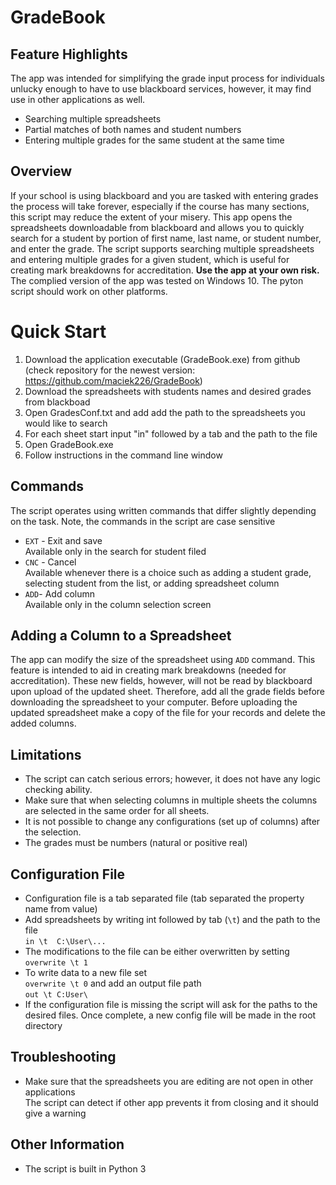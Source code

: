 # GradeBook
## Feature Highlights 
The app was intended for simplifying the grade input process for individuals unlucky enough to have to use blackboard services, however, it may find use in other applications as well.
- Searching multiple spreadsheets 
- Partial matches of both names and student numbers
- Entering multiple grades for the same student at the same time 

## Overview 
If your school is using blackboard and you are tasked with entering grades the process will take forever, especially if the course has many sections, this script may reduce the extent of your misery. This app opens the spreadsheets downloadable from blackboard and allows you to quickly search for a student by portion of first name, last name, or student number, and enter the grade. The script supports searching multiple spreadsheets and entering multiple grades for a given student, which is useful for creating mark breakdowns for accreditation. 
**Use the app at your own risk.**
The complied version of the app was tested on Windows 10. The pyton script should work on other platforms. 

# Quick Start  
1. Download the application executable (GradeBook.exe) from github 
(check repository for the newest version: https://github.com/maciek226/GradeBook)
2. Download the spreadsheets with students names and desired grades from blackboad
3. Open GradesConf.txt and add add the path to the spreadsheets you would like to search 
4. For each sheet start input "in" followed by a tab and the path to the file 
5. Open GradeBook.exe
6. Follow instructions in the command line window

## Commands
The script operates using written commands that differ slightly depending on the task. Note, the commands in the script are case sensitive

- `EXT` - Exit and save\
  Available only in the search for student filed 
- `CNC` - Cancel\
  Available whenever there is a choice such as adding a student grade, selecting student from the list, or adding spreadsheet column
- `ADD`- Add column\
  Available only in the column selection screen 

## Adding a Column to a Spreadsheet 
The app can modify the size of the spreadsheet using `ADD` command. This feature is intended to aid in creating mark breakdowns (needed for accreditation). These new fields, however, will not be read by blackboard upon upload of the updated sheet. Therefore, add all the grade fields before downloading the spreadsheet to your computer. Before uploading the updated spreadsheet make a copy of the file for your records and delete the added columns.

## Limitations 
- The script can catch serious errors; however, it does not have any logic checking ability. 
- Make sure that when selecting columns in multiple sheets the columns are selected in the same order for all sheets. 
- It is not possible to change any configurations (set up of columns) after the selection.
- The grades must be numbers (natural or positive real) 

## Configuration File
- Configuration file is a tab separated file (tab separated the property name from value)
- Add spreadsheets by writing int followed by tab (`\t`) and the path to the file\
  `in \t  C:\User\...`
- The modifications to the file can be either overwritten by setting\
  `overwrite \t 1`
- To write data to a new file set\
  `overwrite \t 0` and add an output file path\
  `out \t C:User\`
- If the configuration file is missing the script will ask for the paths to the desired files. Once complete, a new config file will be made in the root directory

## Troubleshooting 
- Make sure that the spreadsheets you are editing are not open in other applications \
  The script can detect if other app prevents it from closing and it should give a warning

## Other Information
- The script is built in Python 3
